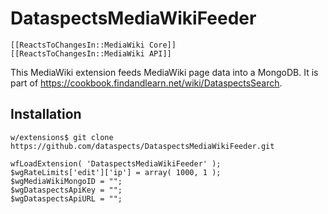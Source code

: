 # DataspectsMediaWikiFeeder

    [[ReactsToChangesIn::MediaWiki Core]]
    [[ReactsToChangesIn::MediaWiki API]]

This MediaWiki extension feeds MediaWiki page data into a MongoDB. It is part of https://cookbook.findandlearn.net/wiki/DataspectsSearch.

## Installation

`w/extensions$ git clone https://github.com/dataspects/DataspectsMediaWikiFeeder.git`

```
wfLoadExtension( 'DataspectsMediaWikiFeeder' );
$wgRateLimits['edit']['ip'] = array( 1000, 1 );
$wgMediaWikiMongoID = "";
$wgDataspectsApiKey = "";
$wgDataspectsApiURL = "";
```
